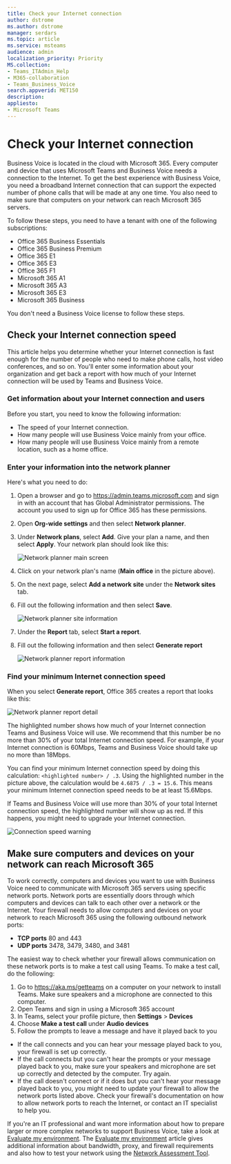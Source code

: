 ```yaml
---
title: Check your Internet connection
author: dstrome 
ms.author: dstrome
manager: serdars
ms.topic: article
ms.service: msteams
audience: admin
localization_priority: Priority
MS.collection: 
- Teams_ITAdmin_Help
- M365-collaboration
- Teams_Business_Voice
search.appverid: MET150
description: 
appliesto: 
- Microsoft Teams
---
```


# Check your Internet connection

Business Voice is located in the cloud with Microsoft 365. Every computer and device that uses Microsoft Teams and Business Voice needs a connection to the Internet. To get the best experience with Business Voice, you need a broadband Internet connection that can support the expected number of phone calls that will be made at any one time. You also need to make sure that computers on your network can reach Microsoft 365 servers.

To follow these steps, you need to have a tenant with one of the following subscriptions:

* Office 365 Business Essentials
* Office 365 Business Premium
* Office 365 E1
* Office 365 E3
* Office 365 F1
* Microsoft 365 A1
* Microsoft 365 A3
* Microsoft 365 E3
* Microsoft 365 Business

You don't need a Business Voice license to follow these steps.

## Check your Internet connection speed

This article helps you determine whether your Internet connection is fast enough for the number of people who need to make phone calls, host video conferences, and so on. You'll enter some information about your organization and get back a report with how much of your Internet connection will be used by Teams and Business Voice.

### Get information about your Internet connection and users

Before you start, you need to know the following information:

* The speed of your Internet connection.
* How many people will use Business Voice mainly from your office.
* How many people will use Business Voice mainly from a remote location, such as a home office.

### Enter your information into the network planner

Here's what you need to do:

1. Open a browser and go to https://admin.teams.microsoft.com and sign in with an account that has Global Administrator permissions. The account you used to sign up for Office 365 has these permissions.
1. Open **Org-wide settings** and then select **Network planner**.
1. Under **Network plans**, select **Add**. Give your plan a name, and then select **Apply**. Your network plan should look like this:

    ![Network planner main screen](../media/network-planner-main.png)
1. Click on your network plan's name (**Main office** in the picture above).
1. On the next page, select **Add a network site** under the **Network sites** tab.
1. Fill out the following information and then select **Save**.

    ![Network planner site information](../media/network-planner-site-info.png)
1. Under the **Report** tab, select **Start a report**.
1. Fill out the following information and then select **Generate report**

    ![Network planner report information](../media/network-planner-report-info.png)

### Find your minimum Internet connection speed

When you select **Generate report**, Office 365 creates a report that looks like this:

![Network planner report detail](../media/network-planner-report.png)

The highlighted number shows how much of your Internet connection Teams and Business Voice will use. We recommend that this number be no more than 30% of your total Internet connection speed. For example, if your Internet connection is 60Mbps, Teams and Business Voice should take up no more than 18Mbps.

You can find your minimum Internet connection speed by doing this calculation: `<highlighted number> / .3`. Using the highlighted number in the picture above, the calculation would be `4.6875 / .3 = 15.6`. This means your minimum Internet connection speed needs to be at least 15.6Mbps.

If Teams and Business Voice will use more than 30% of your total Internet connection speed, the highlighted number will show up as red. If this happens, you might need to upgrade your Internet connection.

![Connection speed warning](../media/network-planner-report-speed-warning.png)

## Make sure computers and devices on your network can reach Microsoft 365

To work correctly, computers and devices you want to use with Business Voice need to communicate with Microsoft 365 servers using specific network ports. Network ports are essentially doors through which computers and devices can talk to each other over a network or the Internet. Your firewall needs to allow computers and devices on your network to reach Microsoft 365 using the following outbound network ports:

* **TCP ports** 80 and 443
* **UDP ports** 3478, 3479, 3480, and 3481

The easiest way to check whether your firewall allows communication on these network ports is to make a test call using Teams. To make a test call, do the following:

1. Go to https://aka.ms/getteams on a computer on your network to install Teams. Make sure speakers and a microphone are connected to this computer.
2. Open Teams and sign in using a Microsoft 365 account
3. In Teams, select your profile picture, then **Settings** > **Devices**
4. Choose **Make a test call** under **Audio devices**
5. Follow the prompts to leave a message and have it played back to you

* If the call connects and you can hear your message played back to you, your firewall is set up correctly.
* If the call connects but you can't hear the prompts or your message played back to you, make sure your speakers and microphone are set up correctly and detected by the computer. Try again.
* If the call doesn't connect or if it does but you can't hear your message played back to you, you might need to update your firewall to allow the network ports listed above. Check your firewall's documentation on how to allow network ports to reach the Internet, or contact an IT specialist to help you.

If you're an IT professional and want more information about how to prepare larger or more complex networks to support Business Voice, take a look at [Evaluate my environment](../3-envision-evaluate-my-environment.md). The [Evaluate my environment](../3-envision-evaluate-my-environment.md) article gives additional information about bandwidth, proxy, and firewall requirements and also how to test your network using the [Network Assessment Tool](../3-envision-evaluate-my-environment.md#test-the-network).
